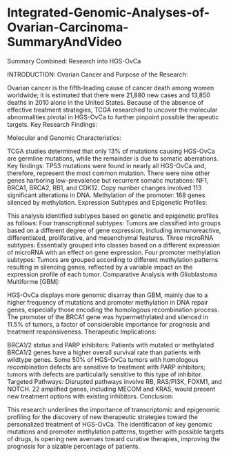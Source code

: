 # Integrated-Genomic-Analyses-of-Ovarian-Carcinoma-SummaryAndVideo
Summary Combined: Research into HGS-OvCa

INTRODUCTION: Ovarian Cancer and Purpose of the Research:

Ovarian cancer is the fifth-leading cause of cancer death among women worldwide; it is estimated that there were 21,880 new cases and 13,850 deaths in 2010 alone in the United States.
Because of the absence of effective treatment strategies, TCGA researched to uncover the molecular abnormalities pivotal in HGS-OvCa to further pinpoint possible therapeutic targets.
Key Research Findings:

Molecular and Genomic Characteristics:

TCGA studies determined that only 13% of mutations causing HGS-OvCa are germline mutations, while the remainder is due to somatic aberrations. Key findings:
TP53 mutations were found in nearly all HGS-OvCa and, therefore, represent the most common mutation.
There were nine other genes harboring low-prevalence but recurrent somatic mutations: NF1, BRCA1, BRCA2, RB1, and CDK12.
Copy number changes involved 113 significant alterations in DNA.
Methylation of the promoter: 168 genes silenced by methylation.
Expression Subtypes and Epigenetic Profiles:

This analysis identified subtypes based on genetic and epigenetic profiles as follows:
Four transcriptional subtypes: Tumors are classified into groups based on a different degree of gene expression, including immunoreactive, differentiated, proliferative, and mesenchymal features.
Three microRNA subtypes: Essentially grouped into classes based on a different expression of microRNA with an effect on gene expression.
Four promoter methylation subtypes: Tumors are grouped according to different methylation patterns resulting in silencing genes, reflected by a variable impact on the expression profile of each tumor.
Comparative Analysis with Glioblastoma Multiforme [GBM]:

HGS-OvCa displays more genomic disarray than GBM, mainly due to a higher frequency of mutations and promoter methylation in DNA repair genes, especially those encoding the homologous recombination process.
The promoter of the BRCA1 gene was hypermethylated and silenced in 11.5% of tumors, a factor of considerable importance for prognosis and treatment responsiveness.
Therapeutic Implications:

BRCA1/2 status and PARP inhibitors:
Patients with mutated or methylated BRCA1/2 genes have a higher overall survival rate than patients with wildtype genes.
Some 50% of HGS-OvCa tumors with homologous recombination defects are sensitive to treatment with PARP inhibitors; tumors with defects are particularly sensitive to this type of inhibitor.
Targeted Pathways:
Disrupted pathways involve RB, RAS/PI3K, FOXM1, and NOTCH.
22 amplified genes, including MECOM and KRAS, would present new treatment options with existing inhibitors.
Conclusion:

This research underlines the importance of transcriptomic and epigenomic profiling for the discovery of new therapeutic strategies toward the personalized treatment of HGS-OvCa.
The identification of key genomic mutations and promoter methylation patterns, together with possible targets of drugs, is opening new avenues toward curative therapies, improving the prognosis for a sizable percentage of patients.






